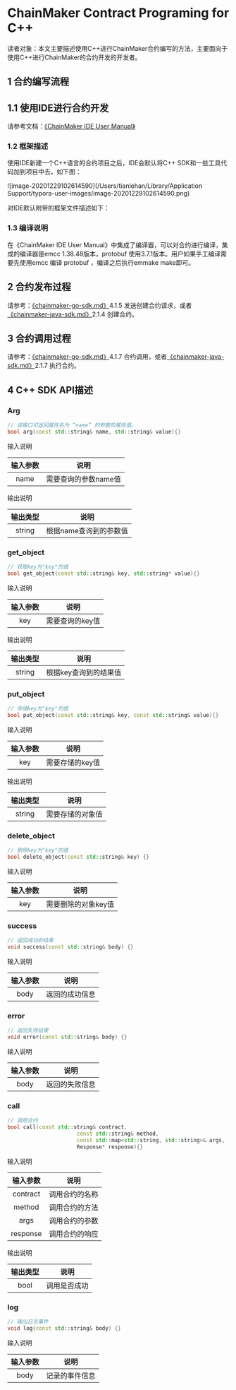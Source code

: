 

# ChainMaker Contract Programing for C++

读者对象：本文主要描述使用C++进行ChainMaker合约编写的方法，主要面向于使用C++进行ChainMaker的合约开发的开发者。

## 1 合约编写流程

## 1.1 使用IDE进行合约开发

请参考文档：[《ChainMaker IDE User Manual》](./chainmaker-ide-user-manual.md)

### 1.2 框架描述

使用IDE新建一个C++语言的合约项目之后，IDE会默认将C++ SDK和一些工具代码加到项目中去，如下图：

![image-20201229102614590](/Users/tianlehan/Library/Application Support/typora-user-images/image-20201229102614590.png)

对IDE默认附带的框架文件描述如下：





### 1.3 编译说明

在《ChainMaker IDE User Manual》中集成了编译器，可以对合约进行编译，集成的编译器是emcc 1.38.48版本，protobuf 使用3.7.1版本。用户如果手工编译需要先使用emcc 编译 protobuf ，编译之后执行emmake make即可。

## 2 合约发布过程

请参考：[《chainmaker-go-sdk.md》](./chainmaker-go-sdk.md)4.1.5 发送创建合约请求，或者[《chainmaker-java-sdk.md》](./chainmaker-java-sdk.md)2.1.4 创建合约。

## 3 合约调用过程

请参考：[《chainmaker-go-sdk.md》](./chainmaker-go-sdk.md)4.1.7 合约调用，或者[《chainmaker-java-sdk.md》](./chainmaker-java-sdk.md)2.1.7 执行合约。



## 4 C++ SDK API描述

### Arg

```c++
// 该接口可返回属性名为 “name” 的参数的属性值。
bool arg(const std::string& name, std::string& value){}
```

输入说明

| 输入参数 | 说明                 |
| :------: | -------------------- |
|   name   | 需要查询的参数name值 |

输出说明

| 输出类型 | 说明                   |
| :------: | ---------------------- |
|  string  | 根据name查询到的参数值 |

###  get_object

```c++
// 获取key为"key"的值
bool get_object(const std::string& key, std::string* value){}
```

输入说明

| 输入参数 | 说明            |
| :------: | --------------- |
|   key    | 需要查询的key值 |

输出说明

| 输出类型 | 说明                  |
| :------: | --------------------- |
|  string  | 根据key查询到的结果值 |

###  put_object

```c++
// 存储key为"key"的值
bool put_object(const std::string& key, const std::string& value){}
```

输入说明

| 输入参数 | 说明            |
| :------: | --------------- |
|   key    | 需要存储的key值 |

输出说明

| 输出类型 | 说明             |
| :------: | ---------------- |
|  string  | 需要存储的对象值 |

###  delete_object

```c++
// 删除key为"key"的值
bool delete_object(const std::string& key) {}
```

输入说明

| 输入参数 | 说明                |
| :------: | ------------------- |
|   key    | 需要删除的对象key值 |

### success

```c++
// 返回成功的结果
void success(const std::string& body) {}
```

输入说明

| 输入参数 | 说明           |
| :------: | -------------- |
|   body   | 返回的成功信息 |

### error

```c++
// 返回失败结果
void error(const std::string& body) {}
```

输入说明

| 输入参数 | 说明           |
| :------: | -------------- |
|   body   | 返回的失败信息 |

### call

```c++
// 调用合约
bool call(const std::string& contract,
                      const std::string& method,
                      const std::map<std::string, std::string>& args,
                      Response* response){}
```

输入说明

| 输入参数 | 说明           |
| :------: | -------------- |
| contract | 调用合约的名称 |
|  method  | 调用合约的方法 |
|   args   | 调用合约的参数 |
| response | 调用合约的响应 |

输出说明

| 输出类型 | 说明         |
| :------: | ------------ |
|   bool   | 调用是否成功 |

### log

```c++
// 输出日志事件
void log(const std::string& body) {}
```

输入说明

| 输入参数 | 说明           |
| :------: | -------------- |
|   body   | 记录的事件信息 |

### 